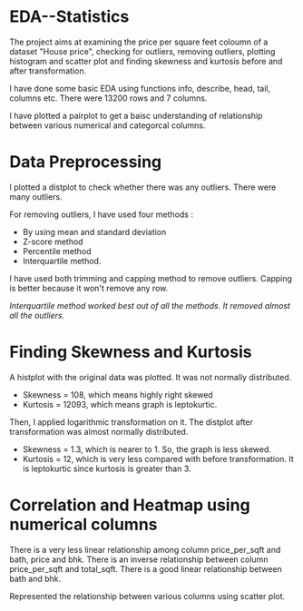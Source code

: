 # EDA--Statistics

The project aims at examining the price per square feet coloumn of a dataset "House price", checking for outliers, removing outliers, plotting histogram and scatter plot and finding skewness and kurtosis before and after transformation.

I have done some basic EDA using functions info, describe, head, tail, columns etc.
There were 13200 rows and 7 columns.

I have plotted a pairplot to get a baisc understanding of relationship between various numerical and categorcal columns.

# Data Preprocessing

I plotted a distplot to check whether there was any outliers. There were many outliers.

For removing outliers, I have used four methods :
* By using mean and standard deviation
* Z-score method
* Percentile method
* Interquartile method.

I have used both trimming and capping method to remove outliers. Capping is better because it won't remove any row.

*Interquartile method worked best out of all the methods. It removed almost all the outliers.*

# Finding Skewness and Kurtosis

A histplot with the original data was plotted. It was not normally distributed. 
* Skewness = 108, which means highly right skewed
* Kurtosis = 12093, which means graph is leptokurtic.

Then, I applied logarithmic transformation on it. The distplot after transformation was almost normally distributed.
* Skewness = 1.3, which is nearer to 1. So, the graph is less skewed.
* Kurtosis = 12, which is very less compared with before transformation. It is leptokurtic since kurtosis is greater than 3.

# Correlation and Heatmap using numerical columns

There is a very less linear relationship among column price_per_sqft and bath, price and bhk.
There is an inverse relationship between column price_per_sqft and total_sqft.
There is a good linear relationship between bath and bhk.

Represented the relationship between various columns using scatter plot.

  
